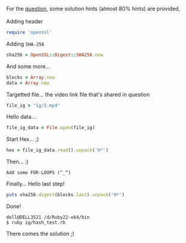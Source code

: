 For the <a href="">question</a>, some solution hints (almost 80% hints) are provided,
<br><br>
Adding header
```rb
require 'openssl'
```
Adding <code>SHA-256</code>
```rb
sha256 = OpenSSL::Digest::SHA256.new
```
And some more...
```rb
blocks = Array.new
data = Array.new
```
Targetted file... the video link file that's shared in question
```rb
file_ig = "ig/2.mp4"
```
Hello data...
```rb
file_ig_data = File.open(file_ig)
```
Start Hex... ;)
```rb
hex = file_ig_data.read().unpack('H*')
```
Then... :)
```
Add some FOR-LOOPS (^_^)
```
Finally... Hello last step!
```rb
puts sha256.digest(blocks.last).unpack('H*')
```
Done!
```git
dell@DELL3521 /d/Ruby22-x64/bin
$ ruby ig/hash_test.rb
```
There comes the solution ;)
